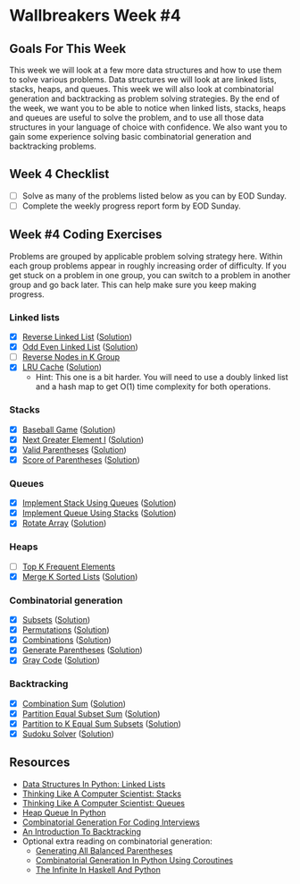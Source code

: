 # Wallbreakers Week #4

## Goals For This Week
This week we will look at a few more data structures and how to use them to solve various problems. Data structures we will look at are linked lists, stacks, heaps, and queues. This week we will also look at combinatorial generation and backtracking as problem solving strategies. By the end of the week, we want you to be able to notice when linked lists, stacks, heaps and queues are useful to solve the problem, and to use all those data structures in your language of choice with confidence. We also want you to gain some experience solving basic combinatorial generation and backtracking problems.

## Week 4 Checklist
- [ ] Solve as many of the problems listed below as you can by EOD Sunday.
- [ ] Complete the weekly progress report form by EOD Sunday.

## Week #4 Coding Exercises
Problems are grouped by applicable problem solving strategy here. Within each group problems appear in roughly increasing order of difficulty. If you get stuck on a problem in one group, you can switch to a problem in another group and go back later. This can help make sure you keep making progress.

### Linked lists
- [x] [Reverse Linked List](https://leetcode.com/problems/reverse-linked-list) ([Solution](reverse-linked-list.java))
- [x] [Odd Even Linked List](https://leetcode.com/problems/odd-even-linked-list) ([Solution](odd-even-linked-list.java))
- [ ] [Reverse Nodes in K Group](https://leetcode.com/problems/reverse-nodes-in-k-group)
- [x] [LRU Cache](https://leetcode.com/problems/lru-cache) ([Solution](lru-cache.java))
	- Hint: This one is a bit harder. You will need to use a doubly linked list and a hash map to get O(1) time complexity for both operations.

### Stacks
- [x] [Baseball Game](https://leetcode.com/problems/baseball-game) ([Solution](baseball-game.java))
- [x] [Next Greater Element I](https://leetcode.com/problems/next-greater-element-i) ([Solution](next-greater-element-i.java))
- [x] [Valid Parentheses](https://leetcode.com/problems/valid-parentheses) ([Solution](valid-parentheses.java))
- [x] [Score of Parentheses](https://leetcode.com/problems/score-of-parentheses) ([Solution](score-of-parentheses.java))

### Queues
- [x] [Implement Stack Using Queues](https://leetcode.com/problems/implement-stack-using-queues/) ([Solution](implement-stack-using-queues.java))
- [x] [Implement Queue Using Stacks](https://leetcode.com/problems/implement-queue-using-stacks/) ([Solution](implement-queue-using-stacks.java))
- [x] [Rotate Array](https://leetcode.com/problems/rotate-array) ([Solution](rotate-array.java))

### Heaps
- [ ] [Top K Frequent Elements](https://leetcode.com/problems/top-k-frequent-elements)
- [x] [Merge K Sorted Lists](https://leetcode.com/problems/merge-k-sorted-lists) ([Solution](merge-k-sorted-lists.java))

### Combinatorial generation
- [x] [Subsets](https://leetcode.com/problems/subsets) ([Solution](subsets.java))
- [x] [Permutations](https://leetcode.com/problems/permutations) ([Solution](permutations.java))
- [x] [Combinations](https://leetcode.com/problems/combinations) ([Solution](combinations.java))
- [x] [Generate Parentheses](https://leetcode.com/problems/generate-parentheses) ([Solution](generate-parentheses.java))
- [x] [Gray Code](https://leetcode.com/problems/gray-code) ([Solution](gray-code.java))

### Backtracking
- [x] [Combination Sum](https://leetcode.com/problems/combination-sum) ([Solution](combination-sum.java))
- [x] [Partition Equal Subset Sum](https://leetcode.com/problems/partition-equal-subset-sum) ([Solution](partition-equal-subset-sum.java))
- [x] [Partition to K Equal Sum Subsets](https://leetcode.com/problems/partition-to-k-equal-sum-subsets) ([Solution](partition-to-k-equal-sum-subsets.java))
- [x] [Sudoku Solver](https://leetcode.com/problems/sudoku-solver) ([Solution](sudoku-solver.java))

## Resources
- [Data Structures In Python: Linked Lists](https://medium.com/@kojinoshiba/data-structures-in-python-series-1-linked-lists-d9f848537b4d)
- [Thinking Like A Computer Scientist: Stacks](http://openbookproject.net/thinkcs/python/english3e/stacks.html)
- [Thinking Like A Computer Scientist: Queues](http://openbookproject.net/thinkcs/python/english3e/queues.html)
- [Heap Queue In Python](https://www.geeksforgeeks.org/heap-queue-or-heapq-in-python/)
- [Combinatorial Generation For Coding Interviews](https://sahandsaba.com/combinatorial-generation-for-coding-interviews-in-python.html)
- [An Introduction To Backtracking](https://www.dailycodingproblem.com/blog/an-introduction-to-backtracking/)
- Optional extra reading on combinatorial generation:
	- [Generating All Balanced Parentheses](https://sahandsaba.com/interview-question-generating-all-balanced-parentheses.html)
	- [Combinatorial Generation In Python Using Coroutines](https://sahandsaba.com/combinatorial-generation-using-coroutines-in-python.html)
	- [The Infinite In Haskell And Python](https://sahandsaba.com/the-infinite-in-haskell-and-python.html)